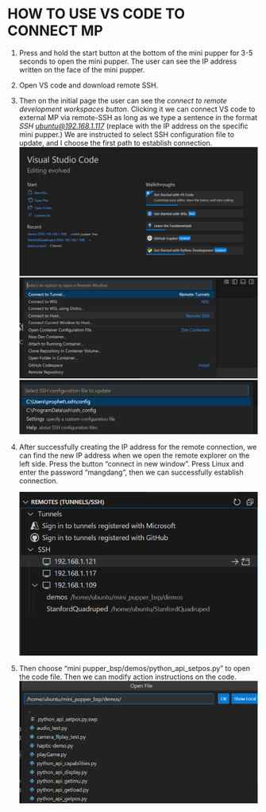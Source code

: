 # HOW TO USE VS CODE TO CONNECT MP


1. Press and hold the start button at the bottom of the mini pupper for 3-5 seconds to open the mini pupper. The user can see the IP address written on the face of the mini pupper.
 
2. Open VS code and download remote SSH.

3. Then on the initial page the user can see the *connect to remote development workspaces button*. Clicking it we can connect VS code to external MP via remote-SSH as long as we type a sentence in the format *SSH ubuntu@192.168.1.117* (replace with the IP address on the specific mini pupper.) We are instructed to select SSH configuration file to update, and I choose the first path to establish connection.
![p1](./图片1.png)![p2](./图片2.png)![p3](./图片3.png)

4. After successfully creating the IP address for the remote connection, we can find the new IP address when we open the remote explorer on the left side. Press the button “connect in new window”. Press Linux and enter the password “mangdang”, then we can successfully establish connection.
   
   ![p4](./图片4.png)
5. Then choose “mini pupper_bsp/demos/python_api_setpos.py” to open the code file. Then we can modify action instructions on the code.
   ![p5](./图片5.png)
